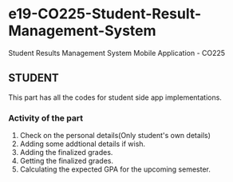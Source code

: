 # e19-CO225-Student-Result-Management-System
Student Results Management System Mobile Application - CO225


## STUDENT

This part has all the codes for student side app implementations. 

### Activity of the part
1. Check on the personal details(Only student's own details)
2. Adding some addtional details if wish.
3. Adding the finalized grades.
4. Getting the finalized grades.
5. Calculating the expected GPA for the upcoming semester.
